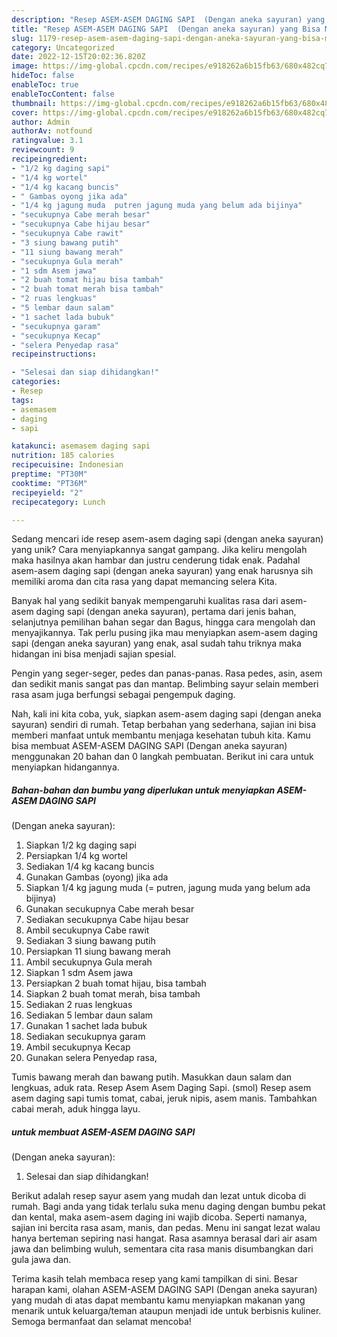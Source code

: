 ```yaml
---
description: "Resep ASEM-ASEM DAGING SAPI  (Dengan aneka sayuran) yang Bisa Manjain Lidah"
title: "Resep ASEM-ASEM DAGING SAPI  (Dengan aneka sayuran) yang Bisa Manjain Lidah"
slug: 1179-resep-asem-asem-daging-sapi-dengan-aneka-sayuran-yang-bisa-manjain-lidah
category: Uncategorized
date: 2022-12-15T20:02:36.820Z
image: https://img-global.cpcdn.com/recipes/e918262a6b15fb63/680x482cq70/asem-asem-daging-sapi-dengan-aneka-sayuran-foto-resep-utama.jpg
hideToc: false
enableToc: true
enableTocContent: false
thumbnail: https://img-global.cpcdn.com/recipes/e918262a6b15fb63/680x482cq70/asem-asem-daging-sapi-dengan-aneka-sayuran-foto-resep-utama.jpg
cover: https://img-global.cpcdn.com/recipes/e918262a6b15fb63/680x482cq70/asem-asem-daging-sapi-dengan-aneka-sayuran-foto-resep-utama.jpg
author: Admin
authorAv: notfound
ratingvalue: 3.1
reviewcount: 9
recipeingredient:
- "1/2 kg daging sapi"
- "1/4 kg wortel"
- "1/4 kg kacang buncis"
- " Gambas oyong jika ada"
- "1/4 kg jagung muda  putren jagung muda yang belum ada bijinya"
- "secukupnya Cabe merah besar"
- "secukupnya Cabe hijau besar"
- "secukupnya Cabe rawit"
- "3 siung bawang putih"
- "11 siung bawang merah"
- "secukupnya Gula merah"
- "1 sdm Asem jawa"
- "2 buah tomat hijau bisa tambah"
- "2 buah tomat merah bisa tambah"
- "2 ruas lengkuas"
- "5 lembar daun salam"
- "1 sachet lada bubuk"
- "secukupnya garam"
- "secukupnya Kecap"
- "selera Penyedap rasa"
recipeinstructions:

- "Selesai dan siap dihidangkan!"
categories:
- Resep
tags:
- asemasem
- daging
- sapi

katakunci: asemasem daging sapi 
nutrition: 185 calories
recipecuisine: Indonesian
preptime: "PT30M"
cooktime: "PT36M"
recipeyield: "2"
recipecategory: Lunch

---
```





Sedang mencari ide resep asem-asem daging sapi 
(dengan aneka sayuran) yang unik? Cara menyiapkannya sangat gampang. Jika keliru mengolah maka hasilnya akan hambar dan justru cenderung tidak enak. Padahal asem-asem daging sapi 
(dengan aneka sayuran) yang enak harusnya sih memiliki aroma dan cita rasa yang dapat memancing selera Kita.





Banyak hal yang sedikit banyak mempengaruhi kualitas rasa dari asem-asem daging sapi 
(dengan aneka sayuran), pertama dari jenis bahan, selanjutnya pemilihan bahan segar dan Bagus, hingga cara mengolah dan menyajikannya. Tak perlu pusing jika mau menyiapkan asem-asem daging sapi 
(dengan aneka sayuran) yang enak,      asal sudah tahu triknya maka hidangan ini bisa menjadi sajian spesial.














Pengin yang seger-seger, pedes dan panas-panas. Rasa pedes, asin, asem dan sedikit manis sangat pas dan mantap. Belimbing sayur selain memberi rasa asam juga berfungsi sebagai pengempuk daging.






Nah, kali ini kita coba, yuk, siapkan asem-asem daging sapi 
(dengan aneka sayuran) sendiri di rumah. Tetap berbahan yang sederhana, sajian ini bisa memberi manfaat untuk membantu menjaga kesehatan tubuh kita. Kamu bisa membuat ASEM-ASEM DAGING SAPI 
(Dengan aneka sayuran) menggunakan 20 bahan dan 0 langkah pembuatan. Berikut ini cara untuk menyiapkan hidangannya.

<!--inarticleads1-->

##### Bahan-bahan dan bumbu yang diperlukan untuk menyiapkan ASEM-ASEM DAGING SAPI 
(Dengan aneka sayuran):

1. Siapkan 1/2 kg daging sapi
1. Persiapkan 1/4 kg wortel
1. Sediakan 1/4 kg kacang buncis
1. Gunakan  Gambas (oyong) jika ada
1. Siapkan 1/4 kg jagung muda (= putren, jagung muda yang belum ada bijinya)
1. Gunakan secukupnya Cabe merah besar
1. Sediakan secukupnya Cabe hijau besar
1. Ambil secukupnya Cabe rawit
1. Sediakan 3 siung bawang putih
1. Persiapkan 11 siung bawang merah
1. Ambil secukupnya Gula merah
1. Siapkan 1 sdm Asem jawa
1. Persiapkan 2 buah tomat hijau, bisa tambah
1. Siapkan 2 buah tomat merah, bisa tambah
1. Sediakan 2 ruas lengkuas
1. Sediakan 5 lembar daun salam
1. Gunakan 1 sachet lada bubuk
1. Sediakan secukupnya garam
1. Ambil secukupnya Kecap
1. Gunakan selera Penyedap rasa,


Tumis bawang merah dan bawang putih. Masukkan daun salam dan lengkuas, aduk rata. Resep Asem Asem Daging Sapi. (smol) Resep asem asem daging sapi tumis tomat, cabai, jeruk nipis, asem manis. Tambahkan cabai merah, aduk hingga layu. 

<!--inarticleads2-->

#####  untuk membuat ASEM-ASEM DAGING SAPI 
(Dengan aneka sayuran):


1. Selesai dan siap dihidangkan!

Berikut adalah resep sayur asem yang mudah dan lezat untuk dicoba di rumah. Bagi anda yang tidak terlalu suka menu daging dengan bumbu pekat dan kental, maka asem-asem daging ini wajib dicoba. Seperti namanya, sajian ini bercita rasa asam, manis, dan pedas. Menu ini sangat lezat walau hanya berteman sepiring nasi hangat. Rasa asamnya berasal dari air asam jawa dan belimbing wuluh, sementara cita rasa manis disumbangkan dari gula jawa dan. 

Terima kasih telah membaca resep yang kami tampilkan di sini. Besar harapan kami, olahan ASEM-ASEM DAGING SAPI 
(Dengan aneka sayuran) yang mudah di atas dapat membantu kamu menyiapkan makanan yang menarik untuk keluarga/teman ataupun menjadi ide untuk berbisnis kuliner. Semoga bermanfaat dan selamat mencoba!
